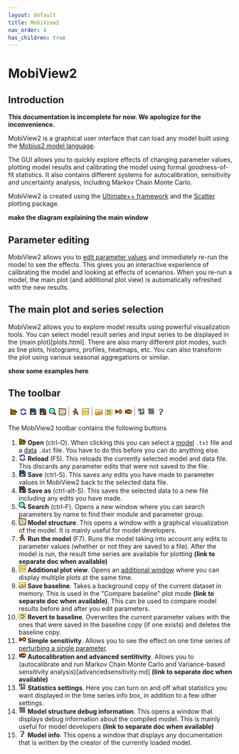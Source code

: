 ```yaml
---
layout: default
title: MobiView2
nav_order: 4
has_children: true
---
```


# MobiView2

## Introduction

**This documentation is incomplete for now. We apologize for the inconvenience.**

MobiView2 is a graphical user interface that can load any model built using the [Mobius2 model language](../mobius2docs/language.html).

The GUI allows you to quickly explore effects of changing parameter values, plotting model results and calibrating the model using formal goodness-of-fit statistics. It also contains different systems for autocalibration, sensitivity and uncertainty analysis, including Markov Chain Monte Carlo.

MobiView2 is created using the [Ultimate++ framework](https://www.ultimatepp.org/) and the [Scatter](https://github.com/anboto/Scatter) plotting package.

**make the diagram explaining the main window**

## Parameter editing

MobiView2 allows you to [edit parameter values](parameters.html) and immediately re-run the model to see the effects. This gives you an interactive experience of calibrating the model and looking at effects of scenarios. When you re-run a model, the main plot (and additional plot view) is automatically refreshed with the new results.

## The main plot and series selection

MobiView2 allows you to explore model results using powerful visualization tools. You can select model result series and input series to be displayed in the (main plot)[plots.html]. There are also many different plot modes, such as line plots, histograms, profiles, heatmaps, etc. You can also transform the plot using various seasonal aggregations or similar.

**show some examples here**

## The toolbar

![The toolbar](../img/toolbar.png)

The MobiView2 toolbar contains the following buttons
1. ![Open](../img/toolbar/Open.png) **Open** (ctrl-O). When clicking this you can select a [model](../mobius2docs/language.html) `.txt` file and a [data](../datafiledocs/datafiles.html) `.dat` file. You have to do this before you can do anything else.
2. ![Reload](../img/toolbar/ReLoad.png) **Reload** (F5). This reloads the currently selected model and data file. This discards any parameter edits that were not saved to the file.
3. ![Save](../img/toolbar/Save.png) **Save** (ctrl-S). This saves any edits you have made to parameter values in MobiView2 back to the selected data file.
4. ![Save as](../img/toolbar/SaveAs.png) **Save as** (ctrl-alt-S). This saves the selected data to a new file including any edits you have made.
5. ![Search](../img/toolbar/Search.png) **Search** (ctrl-F). Opens a new window where you can search parameters by name to find their module and parameter group.
6. ![Model structure](../img/toolbar/ViewReaches.png) **Model structure**. This opens a window with a graphical visualization of the model. It is mainly useful for model developers.
7. ![Run](../img/toolbar/Run.png) **Run the model** (F7). Runs the model taking into account any edits to parameter values (whether or not they are saved to a file). After the model is run, the result time series are available for plotting **(link to separate doc when available)**
8. ![Additional plots](../img/toolbar/ViewMorePlots.png) **Additional plot view**. Opens an [additional window](additionalplots.html) where you can display multiple plots at the same time.
9. ![Save baseline](../img/toolbar/SaveBaseline.png) **Save baseline**. Takes a background copy of the current dataset in memory. This is used in the "Compare baseline" plot mode **(link to separate doc when available)**. This can be used to compare model results before and after you edit parameters.
10. ![Revert baseline](../img/toolbar/RevertBaseline.png) **Revert to baseline**. Overwrites the current parameter values with the ones that were saved in the baseline copy (if one exists) and deletes the baseline copy.
11. ![Sensitivity](../img/toolbar/Perturb.png) **Simple sensitivity**. Allows you to see the effect on one time series of [perturbing a single parameter](simplesensitivity.html).
12. ![Autocalibration](../img/toolbar/Optimize.png) **Autocalibration and advanced sentitivity**. Allows you to (autocalibrate and run Markov Chain Monte Carlo and Variance-based sensitivity analysis)[advancedsensitivity.md] **(link to separate doc when available)**
13. ![Statistics settings](../img/toolbar/StatSettings.png) **Statistics settings**. Here you can turn on and off what statistics you want displayed in the time series info box, in addition to a few other settings.
14. ![Model code](../img/toolbar/BatchStructure.png) **Model structure debug information**. This opens a window that displays debug information about the compiled model. This is mainly useful for model developers **(link to separate doc when available)**
15. ![Model info](../img/toolbar/Info.png) **Model info**. This opens a window that displays any documentation that is written by the creator of the currently loaded model.

